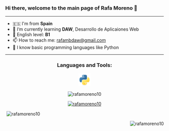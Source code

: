 ### Hi there, welcome to the main page of **Rafa Moreno** 👋
---
- 🇪🇸 I'm from **Spain**
- 🌱 I’m currently learning **DAW**, Desarrollo de Aplicaiones Web
- 💬 English level: **B1**
- 📫 How to reach me: rafambdaw@gmail.com
- 👾 I know basic programming languages like Python
---
<h3 align="center">Languages and Tools:</h3>
<p align="center"> <a href="https://www.python.org" target="_blank" rel="noreferrer"> <img src="https://raw.githubusercontent.com/devicons/devicon/master/icons/python/python-original.svg" alt="python" width="40" height="40"/> </a> </p>
<p align="center"> <img src="https://komarev.com/ghpvc/?username=rafamoreno10&label=Profile%20views&color=0e75b6&style=flat" alt="rafamoreno10" /> </p>

<p align="center"> <a href="https://github.com/ryo-ma/github-profile-trophy"><img src="https://github-profile-trophy.vercel.app/?username=rafamoreno10" alt="rafamoreno10" /></a> </p>

<p>&nbsp;<img align="center" src="https://github-readme-stats.vercel.app/api?username=rafamoreno10&show_icons=true&locale=en" alt="rafamoreno10" /></p>

<p><img align="right" src="https://github-readme-streak-stats.herokuapp.com/?user=rafamoreno10&" alt="rafamoreno10" /></p>


<!--
**RafaMoreno10/RafaMoreno10** is a ✨ _special_ ✨ repository because its `README.md` (this file) appears on your GitHub profile.

Here are some ideas to get you started:

- 🔭 I’m currently working on ...
- 🌱 I’m currently learning ...
- 👯 I’m looking to collaborate on ...
- 🤔 I’m looking for help with ...
- 💬 Ask me about ...
- 📫 How to reach me: ...
- 😄 Pronouns: ...
- ⚡ Fun fact: ...
-->
